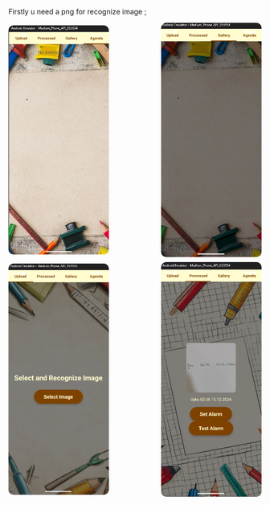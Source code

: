 Firstly u need a png for recognize image ;


<div style="display: flex; justify-content: space-between; align-items: center; flex-wrap: wrap; gap: 10px;">

<img src="AgendaPage.png" alt="Agenda Page" width="200px" height="auto" style="border-radius: 10px;" />
<img src="GalleryPage.png" alt="Gallery Page" width="200px" height="auto" style="border-radius: 10px;" />
<img src="MainPage.png" alt="Main Page" width="200px" height="auto" style="border-radius: 10px;" />
<img src="ProcessPage.png" alt="Process Page" width="200px" height="auto" style="border-radius: 10px;" />

</div>
